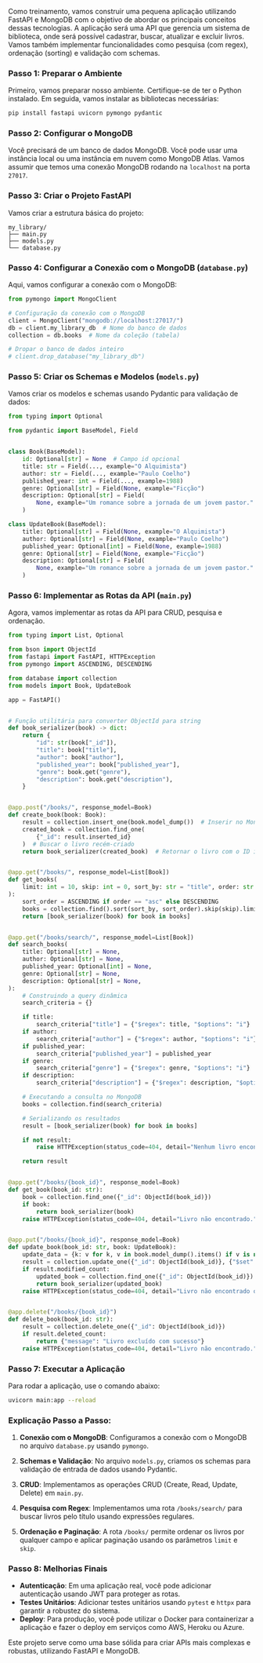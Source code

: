 Como treinamento, vamos construir uma pequena aplicação utilizando FastAPI e MongoDB com o objetivo de abordar os principais conceitos dessas tecnologias. A aplicação será uma API que gerencia um sistema de biblioteca, onde será possível cadastrar, buscar, atualizar e excluir livros. Vamos também implementar funcionalidades como pesquisa (com regex), ordenação (sorting) e validação com schemas.

### Passo 1: Preparar o Ambiente

Primeiro, vamos preparar nosso ambiente. Certifique-se de ter o Python instalado. Em seguida, vamos instalar as bibliotecas necessárias:

```bash
pip install fastapi uvicorn pymongo pydantic
```

### Passo 2: Configurar o MongoDB

Você precisará de um banco de dados MongoDB. Você pode usar uma instância local ou uma instância em nuvem como MongoDB Atlas. Vamos assumir que temos uma conexão MongoDB rodando na `localhost` na porta `27017`.

### Passo 3: Criar o Projeto FastAPI

Vamos criar a estrutura básica do projeto:

```
my_library/
├── main.py
├── models.py
└── database.py
```

### Passo 4: Configurar a Conexão com o MongoDB (`database.py`)

Aqui, vamos configurar a conexão com o MongoDB:

```python
from pymongo import MongoClient

# Configuração da conexão com o MongoDB
client = MongoClient("mongodb://localhost:27017/")
db = client.my_library_db  # Nome do banco de dados
collection = db.books  # Nome da coleção (tabela)

# Dropar o banco de dados inteiro
# client.drop_database("my_library_db")
```

### Passo 5: Criar os Schemas e Modelos (`models.py`)

Vamos criar os modelos e schemas usando Pydantic para validação de dados:

```python
from typing import Optional

from pydantic import BaseModel, Field


class Book(BaseModel):
    id: Optional[str] = None  # Campo id opcional
    title: str = Field(..., example="O Alquimista")
    author: str = Field(..., example="Paulo Coelho")
    published_year: int = Field(..., example=1988)
    genre: Optional[str] = Field(None, example="Ficção")
    description: Optional[str] = Field(
        None, example="Um romance sobre a jornada de um jovem pastor."
    )

class UpdateBook(BaseModel):
    title: Optional[str] = Field(None, example="O Alquimista")
    author: Optional[str] = Field(None, example="Paulo Coelho")
    published_year: Optional[int] = Field(None, example=1988)
    genre: Optional[str] = Field(None, example="Ficção")
    description: Optional[str] = Field(
        None, example="Um romance sobre a jornada de um jovem pastor."
    )

```

### Passo 6: Implementar as Rotas da API (`main.py`)

Agora, vamos implementar as rotas da API para CRUD, pesquisa e ordenação.

```python
from typing import List, Optional

from bson import ObjectId
from fastapi import FastAPI, HTTPException
from pymongo import ASCENDING, DESCENDING

from database import collection
from models import Book, UpdateBook

app = FastAPI()


# Função utilitária para converter ObjectId para string
def book_serializer(book) -> dict:
    return {
        "id": str(book["_id"]),
        "title": book["title"],
        "author": book["author"],
        "published_year": book["published_year"],
        "genre": book.get("genre"),
        "description": book.get("description"),
    }


@app.post("/books/", response_model=Book)
def create_book(book: Book):
    result = collection.insert_one(book.model_dump())  # Inserir no MongoDB
    created_book = collection.find_one(
        {"_id": result.inserted_id}
    )  # Buscar o livro recém-criado
    return book_serializer(created_book)  # Retornar o livro com o ID incluído


@app.get("/books/", response_model=List[Book])
def get_books(
    limit: int = 10, skip: int = 0, sort_by: str = "title", order: str = "asc"
):
    sort_order = ASCENDING if order == "asc" else DESCENDING
    books = collection.find().sort(sort_by, sort_order).skip(skip).limit(limit)
    return [book_serializer(book) for book in books]


@app.get("/books/search/", response_model=List[Book])
def search_books(
    title: Optional[str] = None,
    author: Optional[str] = None,
    published_year: Optional[int] = None,
    genre: Optional[str] = None,
    description: Optional[str] = None,
):
    # Construindo a query dinâmica
    search_criteria = {}

    if title:
        search_criteria["title"] = {"$regex": title, "$options": "i"}
    if author:
        search_criteria["author"] = {"$regex": author, "$options": "i"}
    if published_year:
        search_criteria["published_year"] = published_year
    if genre:
        search_criteria["genre"] = {"$regex": genre, "$options": "i"}
    if description:
        search_criteria["description"] = {"$regex": description, "$options": "i"}

    # Executando a consulta no MongoDB
    books = collection.find(search_criteria)

    # Serializando os resultados
    result = [book_serializer(book) for book in books]

    if not result:
        raise HTTPException(status_code=404, detail="Nenhum livro encontrado.")

    return result


@app.get("/books/{book_id}", response_model=Book)
def get_book(book_id: str):
    book = collection.find_one({"_id": ObjectId(book_id)})
    if book:
        return book_serializer(book)
    raise HTTPException(status_code=404, detail="Livro não encontrado.")


@app.put("/books/{book_id}", response_model=Book)
def update_book(book_id: str, book: UpdateBook):
    update_data = {k: v for k, v in book.model_dump().items() if v is not None}
    result = collection.update_one({"_id": ObjectId(book_id)}, {"$set": update_data})
    if result.modified_count:
        updated_book = collection.find_one({"_id": ObjectId(book_id)})
        return book_serializer(updated_book)
    raise HTTPException(status_code=404, detail="Livro não encontrado ou sem mudanças.")


@app.delete("/books/{book_id}")
def delete_book(book_id: str):
    result = collection.delete_one({"_id": ObjectId(book_id)})
    if result.deleted_count:
        return {"message": "Livro excluído com sucesso"}
    raise HTTPException(status_code=404, detail="Livro não encontrado.")
```

### Passo 7: Executar a Aplicação

Para rodar a aplicação, use o comando abaixo:

```bash
uvicorn main:app --reload
```

### Explicação Passo a Passo:

1. **Conexão com o MongoDB**: Configuramos a conexão com o MongoDB no arquivo `database.py` usando `pymongo`.

2. **Schemas e Validação**: No arquivo `models.py`, criamos os schemas para validação de entrada de dados usando Pydantic.

3. **CRUD**: Implementamos as operações CRUD (Create, Read, Update, Delete) em `main.py`.

4. **Pesquisa com Regex**: Implementamos uma rota `/books/search/` para buscar livros pelo título usando expressões regulares.

5. **Ordenação e Paginação**: A rota `/books/` permite ordenar os livros por qualquer campo e aplicar paginação usando os parâmetros `limit` e `skip`.

### Passo 8: Melhorias Finais

- **Autenticação**: Em uma aplicação real, você pode adicionar autenticação usando JWT para proteger as rotas.
- **Testes Unitários**: Adicionar testes unitários usando `pytest` e `httpx` para garantir a robustez do sistema.
- **Deploy**: Para produção, você pode utilizar o Docker para containerizar a aplicação e fazer o deploy em serviços como AWS, Heroku ou Azure.

Este projeto serve como uma base sólida para criar APIs mais complexas e robustas, utilizando FastAPI e MongoDB.
